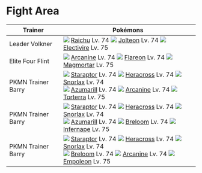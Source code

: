 # Fight Area

Trainer                    | Pokémons
---                        | ---
Leader Volkner             | ![][026]  [Raichu] Lv. 74  ![][135]  [Jolteon] Lv. 74  ![][466]  [Electivire] Lv. 75
Elite Four Flint           | ![][059]  [Arcanine] Lv. 74  ![][136]  [Flareon] Lv. 74  ![][467]  [Magmortar] Lv. 75
PKMN Trainer Barry         | ![][398]  [Staraptor] Lv. 74  ![][214]  [Heracross] Lv. 74  ![][143]  [Snorlax] Lv. 74 <br> ![][184]  [Azumarill] Lv. 74  ![][059]  [Arcanine] Lv. 74  ![][389]  [Torterra] Lv. 75
PKMN Trainer Barry         | ![][398]  [Staraptor] Lv. 74  ![][214]  [Heracross] Lv. 74  ![][143]  [Snorlax] Lv. 74 <br> ![][184]  [Azumarill] Lv. 74  ![][286]  [Breloom] Lv. 74  ![][392]  [Infernape] Lv. 75
PKMN Trainer Barry         | ![][398]  [Staraptor] Lv. 74  ![][214]  [Heracross] Lv. 74  ![][143]  [Snorlax] Lv. 74 <br> ![][286]  [Breloom] Lv. 74  ![][059]  [Arcanine] Lv. 74  ![][395]  [Empoleon] Lv. 75


[Raichu]: /pokemon_changes/026/
[Arcanine]: /pokemon_changes/059/
[Jolteon]: /pokemon_changes/135/
[Flareon]: /pokemon_changes/136/
[Snorlax]: /pokemon_changes/143/
[Azumarill]: /pokemon_changes/184/
[Heracross]: /pokemon_changes/214/
[Breloom]: /pokemon_changes/286/
[Torterra]: /pokemon_changes/389/
[Infernape]: /pokemon_changes/392/
[Empoleon]: /pokemon_changes/395/
[Staraptor]: /pokemon_changes/398/
[Electivire]: /pokemon_changes/466/
[Magmortar]: /pokemon_changes/467/
[026]: /img/pokemon/026.png
[059]: /img/pokemon/059.png
[135]: /img/pokemon/135.png
[136]: /img/pokemon/136.png
[143]: /img/pokemon/143.png
[184]: /img/pokemon/184.png
[214]: /img/pokemon/214.png
[286]: /img/pokemon/286.png
[389]: /img/pokemon/389.png
[392]: /img/pokemon/392.png
[395]: /img/pokemon/395.png
[398]: /img/pokemon/398.png
[466]: /img/pokemon/466.png
[467]: /img/pokemon/467.png
